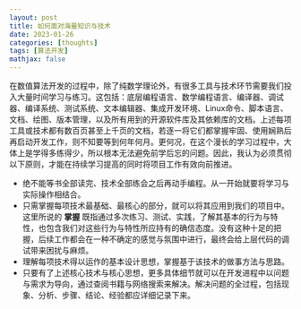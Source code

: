 ```yaml
---
layout: post
title: 如何面对海量知识与技术
date: 2023-01-26
categories: [thoughts]
tags: [算法开发]
mathjax: false
---
```


在数值算法开发的过程中，除了纯数学理论外，有很多工具与技术环节需要我们投入大量时间学习与练习。这包括：底层编程语言、数学编程语言、编译器、调试器、编译系统、测试系统、文本编辑器、集成开发环境、Linux命令、脚本语言、文档、绘图、版本管理，以及所有用到的开源软件库及其依赖库的文档。上述每项工具或技术都有数百页甚至上千页的文档，若逐一将它们都掌握牢固、使用娴熟后再启动开发工作，则不知要等到何年何月。更何况，在这个漫长的学习过程中，大体上是学得多练得少，所以根本无法避免前学后忘的问题。因此，我认为必须贯彻以下原则，才能在持续学习提高的同时将项目工作有效向前推进。

-   绝不能等书全部读完、技术全部练会之后再动手编程。从一开始就要将学习与实际操作相结合。
-   只需掌握每项技术最基础、最核心的部分，就可以将其应用到我们的项目中。这里所说的 **掌握** 既指通过多次练习、测试、实践，了解其基本的行为与特性，也包含我们对这些行为与特性所应持有的确信态度。没有这种十足的把握，后续工作都会在一种不确定的感觉与氛围中进行，最终会给上层代码的调试带来困扰与麻烦。
-   理解每项技术得以运作的基本设计思想，掌握基于该技术的做事方法与思路。
-   只要有了上述核心技术与核心思想，更多具体细节就可以在开发进程中以问题与需求为导向，通过查阅书籍与网络搜索来解决。解决问题的全过程，包括现象、分析、步骤、结论、经验都应详细记录下来。
